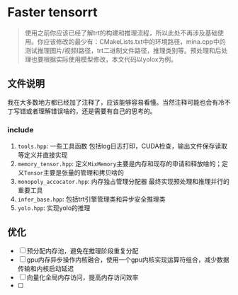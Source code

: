 # Faster tensorrt
> 使用之前你应该已经了解trt的构建和推理流程，所以此处不再涉及基础使用。你应该修改的最少有：CMakeLists.txt中的环境路径，mina.cpp中的测试推理图片/视频l路径，trt二进制文件路径，推理类别等。预处理和后处理也要根据实际使用模型修改，本文代码以yolox为例。

## 文件说明
我在大多数地方都已经加了注释了，应该能够容易看懂。当然注释可能也会有冷不丁写错或者理解错误啥的，还是需要有自己的思考的。
### include
1. `tools.hpp`: 一些工具函数 包括log日志打印，CUDA检查，输出文件保存读取等定义并直接实现
2. `memory_tensor.hpp`: 定义`MixMemory`主要是内存和现存的申请和释放啥的；定义`Tensor`主要是张量的管理和拷贝啥的
3. `monopoly_accocator.hpp`: 内存独占管理分配器 最终实现预处理和推理并行的重要工具
4. `infer_base.hpp`: 包括trt引擎管理类和异步安全推理类
5. `yolo.hpp`: 实现yolo的推理


## 优化

- [ ] 预分配内存池，避免在推理阶段重复分配
- [ ] gpu内存异步操作内核融合，使用一个gpu内核实现运算符组合，减少数据传输和内核启动延迟
- [ ] 向量化全局内存访问，提高内存访问效率
- [ ] 
